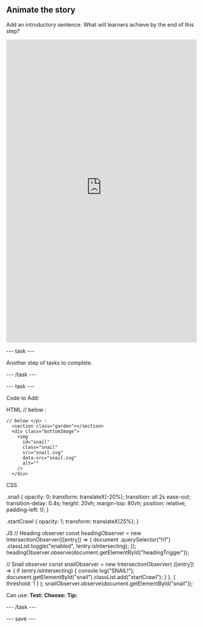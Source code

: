 ## Animate the story

Add an introductory sentence. What will learners achieve by the end of this step?
<iframe src="https://staging-editor.raspberrypi.org/en/embed/viewer/animated-story-complete" width="100%" height="800" frameborder="0" marginwidth="0" marginheight="0" allowfullscreen> </iframe>

--- task ---

Another step of tasks to complete.

--- /task ---

--- task ---

Code to Add:

HTML // below </section> :
      <div id="headingTrigger" class="headingTrigger"></div>

    // below </p> :
      <section class="garden"></section>
      <div class="bottomImage">
        <img
          id="snail"
          class="snail"
          src="snail.svg"
          data-src="snail.svg"
          alt=""
        />
      </div>

CSS

.snail {
  opacity: 0;
  transform: translateX(-20%);
  transition: all 2s ease-out;
  transition-delay: 0.4s;
  height: 20vh;
  margin-top: 80vh;
  position: relative;
  padding-left: 0;
}

.startCrawl {
  opacity: 1;
  transform: translateX(25%);
}

JS
  // Heading observer
  const headingObserver = new IntersectionObserver(([entry]) => {
    document
      .querySelector("h1")
      .classList.toggle("enabled", !entry.isIntersecting);
  });
  headingObserver.observe(document.getElementById("headingTrigger"));

  // Snail observer
  const snailObserver = new IntersectionObserver(
    ([entry]) => {
      if (entry.isIntersecting) {
        console.log("SNAIL!");
        document.getElementById("snail").classList.add("startCrawl");
      }
    },
    { threshold: 1 }
  );
  snailObserver.observe(document.getElementById("snail"));

Can use:
**Test:**
**Choose:**
**Tip:**

--- /task ---

--- save ---